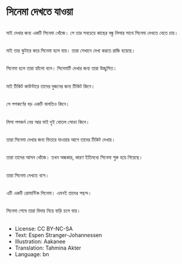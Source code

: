 # সিনেমা দেখতে যাওয়া

##
মাই দেখার জন্য একটি সিনেমা খোঁজে। সে তার সবচেয়ে কাছের বন্ধু লিসার সাথে সিনেমা দেখতে যেতে চায়।

##
মাই তার স্কুটারে করে সিনেমা হলে যায়। তারা সেখানে দেখা করতে রাজি হয়েছে।

##
সিনেমা হলে তারা হ্যাঁলো বলে। সিনেমাটি দেখার জন্য তারা উচ্ছ্বসিত।

##
মাই টিকিট কাউন্টারে তাদের দুজনের জন্য টিকিট কিনে।

##
সে পপকর্ণের বড় একটি বালতিও কিনে।

##
লিসা পপকর্ন নেয় আর মাই দুই বোতল সোডা কিনে।

##
তারা সিনেমা দেখার জন্য ভিতরে যাওয়ার আগে তাদের টিকিট দেখায়।

##
তারা তাদের আসন খোঁজে। তখন অন্ধকার, কারণ ইতিমধ্যে সিনেমা শুরু হয়ে গিয়েছে।

##
তারা সিনেমা দেখতে বসে।

##
এটি একটি রোমান্টিক সিনেমা। এমনই তাদের পছন্দ।

##
সিনেমা শেষে তারা বিদায় নিয়ে বাড়ি চলে যায়।

##
* License: CC BY-NC-SA
* Text: Espen Stranger-Johannessen
* Illustration: Aakanee
* Translation: Tahmina Akter
* Language: bn
